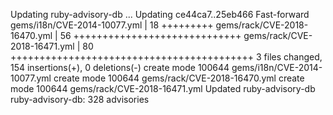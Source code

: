 Updating ruby-advisory-db ...
Updating ce44ca7..25eb466
Fast-forward
 gems/i18n/CVE-2014-10077.yml |   18 +++++++++
 gems/rack/CVE-2018-16470.yml |   56 +++++++++++++++++++++++++++++
 gems/rack/CVE-2018-16471.yml |   80 ++++++++++++++++++++++++++++++++++++++++++
 3 files changed, 154 insertions(+), 0 deletions(-)
 create mode 100644 gems/i18n/CVE-2014-10077.yml
 create mode 100644 gems/rack/CVE-2018-16470.yml
 create mode 100644 gems/rack/CVE-2018-16471.yml
Updated ruby-advisory-db
ruby-advisory-db: 328 advisories
